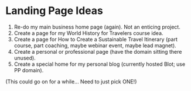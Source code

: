# Landing Page Ideas

1. Re-do my main business home page (again). Not an enticing project.
2. Create a page for my World History for Travelers course idea.
3. Create a page for How to Create a Sustainable Travel Itinerary (part course, part coaching, maybe webinar event, maybe lead magnet).
4. Create a personal or professional page (have the domain sitting there unused).
5. Create a special home for my personal blog (currently hosted Blot; use PP domain).

(This could go on for a while... Need to just pick ONE!)
